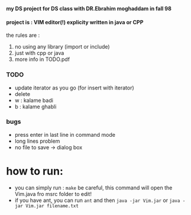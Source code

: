 **my DS project for DS class with DR.Ebrahim moghaddam in fall 98**

#### project is : VIM editor(!) explicity written in java or CPP

the rules are :
1. no using any library (import or include)
2. just with cpp or java
3. more info in TODO.pdf
 
### TODO
+ update iterator as you go (for insert with iterator)
+ delete
+ w : kalame badi
+ b : kalame ghabli 


### bugs
+ press enter in last line in command mode 
+ long lines problem 
+ no file to save -> dialog box

# how to run: 
+ you can simply run : `make` 
	be careful, this command will open the Vim.java fro msrc folder to edit! 
+ if you have ant, you can run `ant` and then `java -jar Vim.jar`
	or `java -jar Vim.jar filename.txt`
